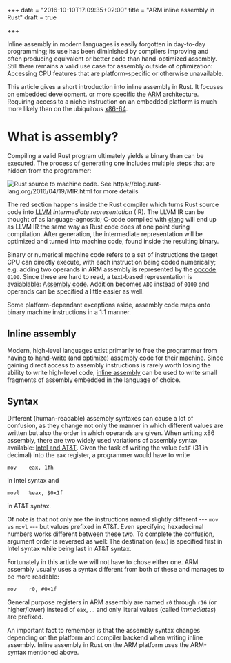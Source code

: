 +++
date = "2016-10-10T17:09:35+02:00"
title = "ARM inline assembly in Rust"
draft = true

+++

Inline assembly in modern languages is easily forgotten in day-to-day programming; its use has been diminished by compilers improving and often producing equivalent or better code than hand-optimized assembly. Still there remains a valid use case for assembly outside of optimization: Accessing CPU features that are platform-specific or otherwise unavailable.

This article gives a short introduction into inline assembly in Rust. It focuses on embedded development. or more specific the [ARM](https://en.wikipedia.org/wiki/ARM_architecture) architecture. Requiring access to a niche instruction on an embedded platform is much more likely than on the ubiquitous [x86-64](https://en.wikipedia.org/wiki/X86-64).


What is assembly?
=================

Compiling a valid Rust program ultimately yields a binary than can be executed. The process of generating one includes multiple steps that are hidden from the programmer:

![Rust source to machine code. See https://blog.rust-lang.org/2016/04/19/MIR.html for more details](/post/arm-inline-assembly-rust_01.svg)

The red section happens inside the Rust compiler which turns Rust source code into [LLVM](http://llvm.org/) *intermediate representation* (IR). The LLVM IR can be thought of as language-agnostic; C-code compiled with [clang](http://clang.llvm.org/) will end up as LLVM IR the same way as Rust code does at one point during compilation. After generation, the intermediate representation will be optimized and turned into machine code, found inside the resulting binary.

Binary or numerical machine code refers to a set of instructions the target CPU can directly execute, with each instruction being coded numerically; e.g. adding two operands in ARM assembly is represented by the [opcode](https://en.wikipedia.org/wiki/Opcode) `0100`. Since these are hard to read, a text-based representation is avaiablable: [Assembly code](https://en.wikipedia.org/wiki/Assembly_language). Addition becomes `ADD` instead of
`0100` and operands can be specified a little easier as well.

Some platform-dependant exceptions aside, assembly code maps onto binary machine instructions in a 1:1 manner.


Inline assembly
---------------

Modern, high-level languages exist primarily to free the programmer from having to hand-write (and optimize) assembly code for their machine. Since gaining direct access to assembly instructions is rarely worth losing the ability to write high-level code, [inline assembly](https://en.wikipedia.org/wiki/Inline_assembler) can be used to write small fragments of assembly embedded in the language of choice.


Syntax
------

Different (human-readable) assembly syntaxes can cause a lot of confusion, as they change not only the manner in which different values are written but also the order in which operands are given. When writing x86 assembly, there are two widely used variations of assembly syntax available: [Intel and AT&T](http://www.imada.sdu.dk/Courses/DM18/Litteratur/IntelnATT.htm). Given the task of writing the value `0x1F` (31 in decimal) into the `eax` register, a programmer would have to write

```text
mov    eax, 1fh
```

in Intel syntax and 

```text
movl   %eax, $0x1f
```

in AT&T syntax.

Of note is that not only are the instructions named slightly different ---
`mov` vs `movl` --- but values prefixed in AT&T. Even specifying hexadecimal numbers works different between these two. To complete the confusion, argument order is reversed as well: The destination (`eax`) is specified first in Intel syntax while being last in AT&T syntax.

Fortunately in this article we will not have to chose either one. ARM assembly usually uses a syntax different from both of these and manages to be more readable:

```text
mov    r0, #0x1f
```

General purpose registers in ARM assembly are named `r0` through `r16` (or higher/lower) instead of `eax`, ... and only literal values (called
*immediates*) are prefixed.

An important fact to remember is that the assembly syntax changes depending on the platform and compiler backend when writing inline assembly. Inline assembly in Rust on the ARM platform uses the ARM-syntax mentioned above.

